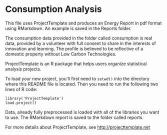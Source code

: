 # Consumption Analysis

This file uses ProjectTemplate and produces an Energy Report in pdf format using RMarkdown. An example is saved in the Reports folder.

The consumption data provided in the folder called consumption is real data, provided by a volunteer with full consent to share in the interests of innovation and learning. The profile is believed to be reflective of a domestic property without Low Carbon Technologies.

ProjectTemplate is an R package that helps users organize statistical analysis projects. 

To load your new project, you'll first need to `setwd()` into the directory where this README file is located. Then you need to run the following two
lines of R code:

	library('ProjectTemplate')
	load.project()

Data, already fully preprocessed is loaded with all of the libraries you want to use. The RMarkdown report is saved to the folder called reports.

For more details about ProjectTemplate, see http://projecttemplate.net
